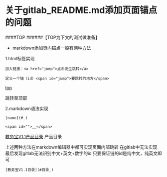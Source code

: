 # 关于gitlab_README.md添加页面锚点的问题

####TOP
######【TOP为下文的测试做准备】

*  markdown添加页内锚点一般有两种方法

1.html标签实现
```
加入链接：<a href="jump">点击发生跳转</a>

定义一个锚（id）<span id="jump">要跳转的地方</span>
```

<a href="top">top</a>

<span id="top">跳转至顶部</span>

2.markdown语法实现

```
[name](#_)

<span id="">__</span>
```
[教务宝V1.1产品目录](#1)
<span id="1">产品目录</span>

上述两种方法在markdown编辑器中都可实现页面内部跳转
在gitlab中无法实现
最后发现gitlab无法识别中文+英文+数字的id
只要保证链的id是纯中文，纯英文即可

```
[教务宝V1.1目录](#目录_)
```
